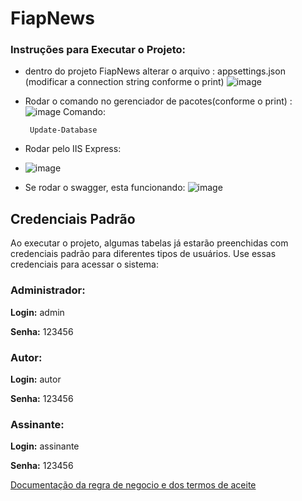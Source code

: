 # FiapNews

### Instruções para Executar o Projeto: 

 * dentro do projeto FiapNews alterar o arquivo : appsettings.json (modificar a connection string conforme o print)
     ![image](https://github.com/RafaelPontin/fiapnews/assets/16031920/c56c4dd5-e6bd-41cc-ad87-b2f5b60ff32d)
* Rodar o comando no gerenciador de pacotes(conforme o print) :
    ![image](https://github.com/RafaelPontin/fiapnews/assets/16031920/58417c5a-c93b-4cb6-b103-c067aec8fd04)
  Comando:
   ~~~dotnet
    Update-Database
   ~~~ 
* Rodar pelo IIS Express:
* 
    ![image](https://github.com/RafaelPontin/fiapnews/assets/16031920/477e76cb-66fd-4b85-94be-226b57b96a92)

* Se rodar o swagger, esta funcionando:
     ![image](https://github.com/RafaelPontin/fiapnews/assets/16031920/08455acf-926b-48d8-9af9-34ea82b26630)

## Credenciais Padrão
  Ao executar o projeto, algumas tabelas já estarão preenchidas com credenciais padrão para diferentes tipos de usuários. Use essas credenciais para acessar o sistema:
 
### Administrador:
**Login:**  admin 

**Senha:**  123456 



### Autor:

**Login:** autor 

**Senha:** 123456 


### Assinante:

**Login:** assinante 

**Senha:** 123456 

[Documentação da regra de negocio e dos termos de aceite](https://github.com/RafaelPontin/fiapnews/wiki/Dom%C3%ADnio)  
